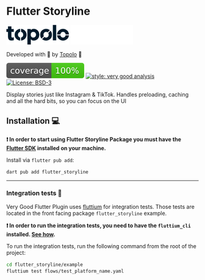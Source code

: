 # Flutter Storyline

<img src="https://raw.githubusercontent.com/Topolo-io/flutter-storyline/main/README/topolo-logo-dark.svg#gh-light-mode-only" width="164">
<img src="https://raw.githubusercontent.com/Topolo-io/flutter-storyline/main/README/topolo-logo-light.svg#gh-dark-mode-only" width="164">

Developed with 💙 by [Topolo][topolo_link] 🦄

![coverage][coverage_badge]
[![style: very good analysis][very_good_analysis_badge]][very_good_analysis_link]
[![License: BSD-3][license_badge]][license_link]

Display stories just like Instagram & TikTok. Handles preloading, caching and all the hard bits, so you can focus on the UI

## Installation 💻

**❗ In order to start using Flutter Storyline Package you must have the [Flutter SDK][flutter_install_link] installed on your machine.**

Install via `flutter pub add`:

```sh
dart pub add flutter_storyline
```

---

### Integration tests 🧪

Very Good Flutter Plugin uses [fluttium][fluttium_link] for integration tests. Those tests are located 
in the front facing package `flutter_storyline` example. 

**❗ In order to run the integration tests, you need to have the `fluttium_cli` installed. [See how][fluttium_install].**

To run the integration tests, run the following command from the root of the project:

```sh
cd flutter_storyline/example
fluttium test flows/test_platform_name.yaml
```
[flutter_install_link]: https://docs.flutter.dev/get-started/install
[coverage_badge]: coverage_badge.svg
[license_badge]: https://img.shields.io/github/license/topolo-io/flutter-storyline
[license_link]: https://opensource.org/licenses/MIT
[logo_black]: https://raw.githubusercontent.com/Topolo-io/flutter-storyline/main/README/topolo-logo-dark.svg#gh-light-mode-only
[logo_white]: https://raw.githubusercontent.com/Topolo-io/flutter-storyline/main/README/topolo-logo-light.svg#gh-dark-mode-only
[very_good_analysis_badge]: https://img.shields.io/badge/style-very_good_analysis-B22C89.svg
[very_good_analysis_link]: https://pub.dev/packages/very_good_analysis
[topolo_link]: https://topolo.io/?utm_source=github&utm_medium=banner&utm_campaign=core
[topolo_link_dark]: https://topolo.io/?utm_source=github&utm_medium=banner&utm_campaign=core#gh-dark-mode-only
[topolo_link_light]: https://topolo.io/?utm_source=github&utm_medium=banner&utm_campaign=core#gh-light-mode-only
[fluttium_link]: https://fluttium.dev/
[fluttium_install]: https://fluttium.dev/docs/getting-started/installing-cli

